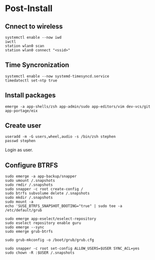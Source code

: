 # Post-Install

## Cnnect to wireless

```
systemctl enable --now iwd
iwctl
station wlan0 scan
station wlan0 connect "<ssid>"
```

## Time Syncronization

```
systemctl enable --now systemd-timesyncd.service
timedatectl set-ntp true 
```

## Install packages

```
emerge -a app-shells/zsh app-admin/sudo app-editors/vim dev-vcs/git app-portage/eix
```

## Create user

```
useradd -m -G users,wheel,audio -s /bin/zsh stephen
passwd stephen
```

Login as user.

## Configure BTRFS

```
sudo emerge -a app-backup/snapper
sudo umount /.snapshots
sudo rmdir /.snapshots
sudo snapper -c root create-config /
sudo btrfs subvolume delete /.snapshots
sudo mkdir /.snapshots
sudo mount -a
echo 'SUSE_BTRFS_SNAPSHOT_BOOTING="true" | sudo tee -a /etc/default/grub

sudo emerge app-eselect/eselect-repository
sudo eselect repository enable guru
sudo emerge --sync
sudo emerge grub-btrfs

sudo grub-mkconfig -o /boot/grub/grub.cfg

sudo snapper -c root set-config ALLOW_USERS=$USER SYNC_ACL=yes
sudo chown -R :$USER /.snapshots
```
